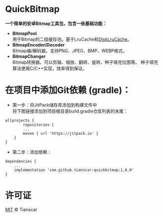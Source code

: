 # QuickBitmap

**一个简单的安卓Bitmap工具包，包含一些基础功能：**
* **BitmapPool**<br/>
用于Bitmap的二级缓存池。基于LruCache和[DiskLruCache](https://github.com/JakeWharton/DiskLruCache)。
* **BitmapEncoder/Decoder**<br/>
Bitmap编/解码器。支持PNG、JPEG、BMP、WEBP格式。
* **BitmapChanger**<br/>
Bitmap转换器。可以剪辑、缩放、翻转、旋转、种子填充位图等。
种子填充算法使用C/C++实现，效率得到保证。

# 在项目中添加Git依赖 (gradle)：

* 第一步：将JitPack储存库添加到构建文件中<br/>
将下图链接添加到项目根目录build.gradle仓库列表的末尾：<br/>
```
allprojects {
        repositories {
		...
		maven { url 'https://jitpack.io' }
	}
}
```

* 第二步：添加依赖：<br/>
```
dependencies {
	...
	implementation 'com.github.tianscar:quickbitmap:1.0.0'
}
```

# 许可证
[MIT](https://github.com/Tianscar/QuickBitmap/blob/master/LICENSE) © Tianscar
